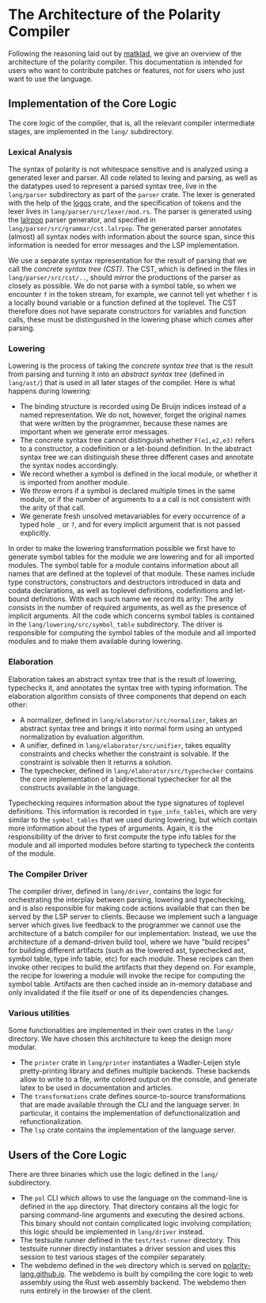 # The Architecture of the Polarity Compiler

Following the reasoning laid out by [matklad](https://matklad.github.io/2021/02/06/ARCHITECTURE.md.html), we give an overview of the architecture of the polarity compiler.
This documentation is intended for users who want to contribute patches or features, not for users who just want to use the language.

## Implementation of the Core Logic

The core logic of the compiler, that is, all the relevant compiler intermediate stages, are implemented in the `lang/` subdirectory.

### Lexical Analysis

The syntax of polarity is not whitespace sensitive and is analyzed using a generated lexer and parser.
All code related to lexing and parsing, as well as the datatypes used to represent a parsed syntax tree, live in the `lang/parser` subdirectory as part of the `parser` crate.
The lexer is generated with the help of the [logos](https://docs.rs/logos/latest/logos/) crate, and the specification of tokens and the lexer lives in `lang/parser/src/lexer/mod.rs`.
The parser is generated using the [lalrpop](https://lalrpop.github.io/lalrpop/) parser generator, and specified in `lang/parser/src/grammar/cst.lalrpop`.
The generated parser annotates (almost) all syntax nodes with information about the source span, since this information is needed for error messages and the LSP implementation.

We use a separate syntax representation for the result of parsing that we call the *concrete syntax tree (CST)*.
The CST, which is defined in the files in  `lang/parser/src/cst/..`, should mirror the productions of the parser as closely as possible.
We do not parse with a symbol table, so when we encounter `f` in the token stream, for example, we cannot tell yet whether `f` is a locally bound variable or a function defined at the toplevel.
The CST therefore does not have separate constructors for variables and function calls, these must be distinguished in the lowering phase which comes after parsing.

### Lowering

Lowering is the process of taking the *concrete syntax tree* that is the result from parsing and turning it into an *abstract syntax tree* (defined in `lang/ast/`) that is used in all later stages of the compiler.
Here is what happens during lowering:

- The binding structure is recorded using De Bruijn indices instead of a named representation. We do not, however, forget the original names that were written by the programmer, because these names are important when we generate error messages.
- The concrete syntax tree cannot distinguish whether `F(e1,e2,e3)` refers to a constructor, a codefinition or a let-bound definition. In the abstract syntax tree we can distinguish these three different cases and annotate the syntax nodes accordingly.
- We record whether a symbol is defined in the local module, or whether it is imported from another module.
- We throw errors if a symbol is declared multiple times in the same module, or if the number of arguments to a a call is not consistent with the arity of that call.
- We generate fresh unsolved metavariables for every occurrence of a typed hole `_` or `?`, and for every implicit argument that is not passed explicitly.

In order to make the lowering transformation possible we first have to generate symbol tables for the module we are lowering and for all imported modules.
The symbol table for a module contains information about all names that are defined at the toplevel of that module.
These names include type constructors, constructors and destructors introduced in data and codata declarations, as well as toplevel definitions, codefinitions and let-bound definitions.
With each such name we record its arity: The arity consists in the number of required arguments, as well as the presence of implicit arguments.
All the code which concerns symbol tables is contained in the `lang/lowering/src/symbol_table` subdirectory.
The driver is responsible for computing the symbol tables of the module and all imported modules and to make them available during lowering.


### Elaboration

Elaboration takes an abstract syntax tree that is the result of lowering, typechecks it, and annotates the syntax tree with typing information.
The elaboration algorithm consists of three components that depend on each other:

- A normalizer, defined in `lang/elaborator/src/normalizer`, takes an abstract syntax tree and brings it into normal form using an untyped normalization by evaluation algorithm.
- A unifier, defined in `lang/elaborator/src/unifier`, takes equality constraints and checks whether the constraint is solvable.
  If the constraint is solvable then it returns a solution.
- The typechecker, defined in `lang/elaborator/src/typechecker` contains the core implementation of a bidirectional typechecker for all the constructs available in the language.

Typechecking requires information about the type signatures of toplevel definitions.
This information is recorded in `type_info_tables`, which are very similar to the `symbol_tables` that we used during lowering, but which contain more information about the types of arguments.
Again, it is the responsibility of the driver to first compute the type info tables for the module and all imported modules before starting to typecheck the contents of the module.

### The Compiler Driver

The compiler driver, defined in `lang/driver`, contains the logic for orchestrating the interplay between parsing, lowering and typechecking, and is also responsible for making code actions available that can then be served by the LSP server to clients.
Because we implement such a language server which gives live feedback to the programmer we cannot use the architecture of a batch compiler for our implementation.
Instead, we use the architecture of a demand-driven build tool, where we have "build recipes" for building different artifacts (such as the lowered ast, typechecked ast, symbol table, type info table, etc) for each module. These recipes can then invoke other recipes to build the artifacts that they depend on.
For example, the recipe for lowering a module will invoke the recipe for computing the symbol table.
Artifacts are then cached inside an in-memory database and only invalidated if the file itself or one of its dependencies changes.

### Various utilities

Some functionalities are implemented in their own crates in the `lang/` directory.
We have chosen this architecture to keep the design more modular.

- The `printer` crate in `lang/printer` instantiates a Wadler-Leijen style pretty-printing library and defines multiple backends.
  These backends allow to write to a file, write colored output on the console, and generate latex to be used in documentation and articles.
- The `transformations` crate defines source-to-source transformations that are made available through the CLI and the language server. In particular, it contains the implementation of defunctionalization and refunctionalization.
- The `lsp` crate contains the implementation of the language server.

## Users of the Core Logic

There are three binaries which use the logic defined in the `lang/` subdirectory.

- The `pol` CLI which allows to use the language on the command-line is defined in the `app` directory. That directory contains all the logic for parsing command-line arguments and executing the desired actions. This binary should not contain complicated logic involving compilation; this logic should be implemented in `lang/driver` instead.
- The testsuite runner defined in the `test/test-runner` directory. This testsuite runner directly instantiates a driver session and uses this session to test various stages of the compiler separately.
- The webdemo defined in the `web` directory which is served on [polarity-lang.github.io](polarity-lang.github.io). The webdemo is built by compiling the core logic to web assembly using the Rust web assembly backend. The webdemo then runs entirely in the browser of the client.